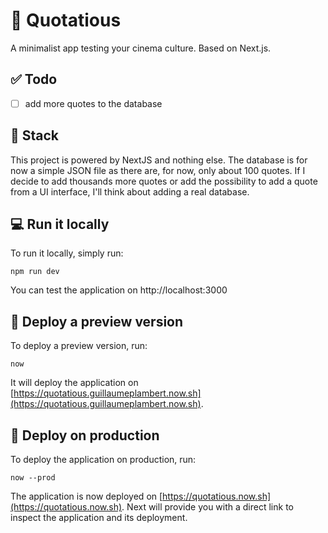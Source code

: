 # :movie_camera: Quotatious

A minimalist app testing your cinema culture. Based on Next.js.

## :white_check_mark: Todo

- [ ] add more quotes to the database



## :construction: Stack

This project is powered by NextJS and nothing else. The database is for now a simple JSON file as there are, for now, only about 100 quotes. If I decide to add thousands more quotes or add the possibility to add a quote from a UI interface, I'll think about adding a real database.

## :computer: Run it locally

To run it locally, simply run:

```
npm run dev
```

You can test the application on http://localhost:3000

## :ship: Deploy a preview version

To deploy a preview version, run:

```
now
```

It will deploy the application on [https://quotatious.guillaumeplambert.now.sh](https://quotatious.guillaumeplambert.now.sh).

## :rocket: Deploy on production

To deploy the application on production, run:

```
now --prod
```

The application is now deployed on [https://quotatious.now.sh](https://quotatious.now.sh). Next will provide you with a direct link to inspect the application and its deployment.
